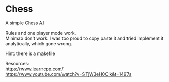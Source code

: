 # Chess
A simple Chess AI 

Rules and one player mode work. <br> 
Minimax don't work. I was too proud to copy paste it
and tried implement it analytically, which gone wrong. 
<p>Hint: there is a makefile</p>

Resources: <br>
https://www.learncpp.com/ <br>
https://www.youtube.com/watch?v=STjW3eH0Cik&t=1497s <br>
<br>
